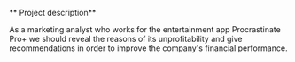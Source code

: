 ** Project description**

As a marketing analyst who works for the entertainment app Procrastinate Pro+ we should reveal the reasons of its unprofitability and give recommendations in order to improve the company's financial performance.

